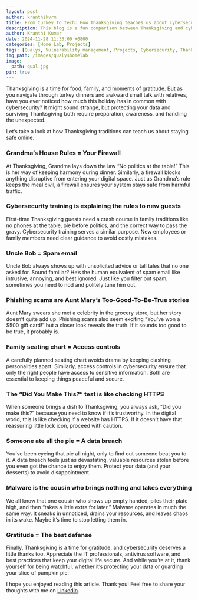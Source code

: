 ```yaml
---
layout: post
author: kranthikvrm
title: From turkey to tech: How Thanksgiving teaches us about cybersecurity
description: This blog is a fun comparison between Thanksgiving and cybersecurity, showing how both are about protecting what matters most.
author: Kranthi Kumar
date: 2024-11-28 11:33:00 +0800
categories: [Home Lab, Projects]
tags: [Qualys, Vulnerability management, Projects, Cybersecurity, Thanksgiving]
img_path: /images/qualyshomelab
image:
  path: qual.jpg
pin: true
---
```


Thanksgiving is a time for food, family, and moments of gratitude. But as you navigate through turkey dinners and awkward small talk with relatives, have you ever noticed how much this holiday has in common with cybersecurity? It might sound strange, but protecting your data and surviving Thanksgiving both require preparation, awareness, and handling the unexpected.

Let’s take a look at how Thanksgiving traditions can teach us about staying safe online.

### Grandma’s House Rules = Your Firewall

At Thanksgiving, Grandma lays down the law “No politics at the table!” This is her way of keeping harmony during dinner. Similarly, a firewall blocks anything disruptive from entering your digital space. Just as Grandma’s rule keeps the meal civil, a firewall ensures your system stays safe from harmful traffic.

### Cybersecurity training is explaining the rules to new guests

First-time Thanksgiving guests need a crash course in family traditions like no phones at the table, pie before politics, and the correct way to pass the gravy. Cybersecurity training serves a similar purpose. New employees or family members need clear guidance to avoid costly mistakes.

### Uncle Bob = Spam email

Uncle Bob always shows up with unsolicited advice or tall tales that no one asked for. Sound familiar? He’s the human equivalent of spam email like intrusive, annoying, and best ignored. Just like you filter out spam, sometimes you need to nod and politely tune him out.

### Phishing scams are Aunt Mary’s Too-Good-To-Be-True stories

Aunt Mary swears she met a celebrity in the grocery store, but her story doesn’t quite add up. Phishing scams also seem exciting “You’ve won a $500 gift card!” but a closer look reveals the truth. If it sounds too good to be true, it probably is.

### Family seating chart = Access controls

A carefully planned seating chart avoids drama by keeping clashing personalities apart. Similarly, access controls in cybersecurity ensure that only the right people have access to sensitive information. Both are essential to keeping things peaceful and secure.

### The “Did You Make This?” test is like checking HTTPS

When someone brings a dish to Thanksgiving, you always ask, “Did you make this?” because you need to know if it’s trustworthy. In the digital world, this is like checking if a website has HTTPS. If it doesn’t have that reassuring little lock icon, proceed with caution.

### Someone ate all the pie = A data breach

You’ve been eyeing that pie all night, only to find out someone beat you to it. A data breach feels just as devastating, valuable resources stolen before you even got the chance to enjoy them. Protect your data (and your desserts) to avoid disappointment.

### Malware is the cousin who brings nothing and takes everything

We all know that one cousin who shows up empty handed, piles their plate high, and then “takes a little extra for later.” Malware operates in much the same way. It sneaks in unnoticed, drains your resources, and leaves chaos in its wake. Maybe it’s time to stop letting them in.

### Gratitude = The best defense

Finally, Thanksgiving is a time for gratitude, and cybersecurity deserves a little thanks too. Appreciate the IT professionals, antivirus software, and best practices that keep your digital life secure. And while you’re at it, thank yourself for being watchful, whether it’s protecting your data or guarding your slice of pumpkin pie.

I hope you enjoyed reading this article. Thank you! Feel free to share your thoughts with me on <a href="https://www.linkedin.com/in/kranthi-kumar-manda/">LinkedIn</a>.
